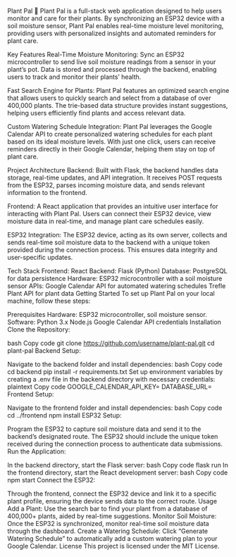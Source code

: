 Plant Pal 🌱
Plant Pal is a full-stack web application designed to help users monitor and care for their plants. By synchronizing an ESP32 device with a soil moisture sensor, Plant Pal enables real-time moisture level monitoring, providing users with personalized insights and automated reminders for plant care.

Key Features
Real-Time Moisture Monitoring: Sync an ESP32 microcontroller to send live soil moisture readings from a sensor in your plant’s pot. Data is stored and processed through the backend, enabling users to track and monitor their plants’ health.

Fast Search Engine for Plants: Plant Pal features an optimized search engine that allows users to quickly search and select from a database of over 400,000 plants. The trie-based data structure provides instant suggestions, helping users efficiently find plants and access relevant data.

Custom Watering Schedule Integration: Plant Pal leverages the Google Calendar API to create personalized watering schedules for each plant based on its ideal moisture levels. With just one click, users can receive reminders directly in their Google Calendar, helping them stay on top of plant care.

Project Architecture
Backend: Built with Flask, the backend handles data storage, real-time updates, and API integration. It receives POST requests from the ESP32, parses incoming moisture data, and sends relevant information to the frontend.

Frontend: A React application that provides an intuitive user interface for interacting with Plant Pal. Users can connect their ESP32 device, view moisture data in real-time, and manage plant care schedules easily.

ESP32 Integration: The ESP32 device, acting as its own server, collects and sends real-time soil moisture data to the backend with a unique token provided during the connection process. This ensures data integrity and user-specific updates.

Tech Stack
Frontend: React
Backend: Flask (Python)
Database: PostgreSQL for data persistence
Hardware: ESP32 microcontroller with a soil moisture sensor
APIs:
Google Calendar API for automated watering schedules
Trefle Plant API for plant data
Getting Started
To set up Plant Pal on your local machine, follow these steps:

Prerequisites
Hardware: ESP32 microcontroller, soil moisture sensor.
Software:
Python 3.x
Node.js
Google Calendar API credentials
Installation
Clone the Repository:

bash
Copy code
git clone https://github.com/username/plant-pal.git
cd plant-pal
Backend Setup:

Navigate to the backend folder and install dependencies:
bash
Copy code
cd backend
pip install -r requirements.txt
Set up environment variables by creating a .env file in the backend directory with necessary credentials:
plaintext
Copy code
GOOGLE_CALENDAR_API_KEY=<your-api-key>
DATABASE_URL=<your-database-url>
Frontend Setup:

Navigate to the frontend folder and install dependencies:
bash
Copy code
cd ../frontend
npm install
ESP32 Setup:

Program the ESP32 to capture soil moisture data and send it to the backend’s designated route. The ESP32 should include the unique token received during the connection process to authenticate data submissions.
Run the Application:

In the backend directory, start the Flask server:
bash
Copy code
flask run
In the frontend directory, start the React development server:
bash
Copy code
npm start
Connect the ESP32:

Through the frontend, connect the ESP32 device and link it to a specific plant profile, ensuring the device sends data to the correct route.
Usage
Add a Plant: Use the search bar to find your plant from a database of 400,000+ plants, aided by real-time suggestions.
Monitor Soil Moisture: Once the ESP32 is synchronized, monitor real-time soil moisture data through the dashboard.
Create a Watering Schedule: Click “Generate Watering Schedule” to automatically add a custom watering plan to your Google Calendar.
License
This project is licensed under the MIT License.
